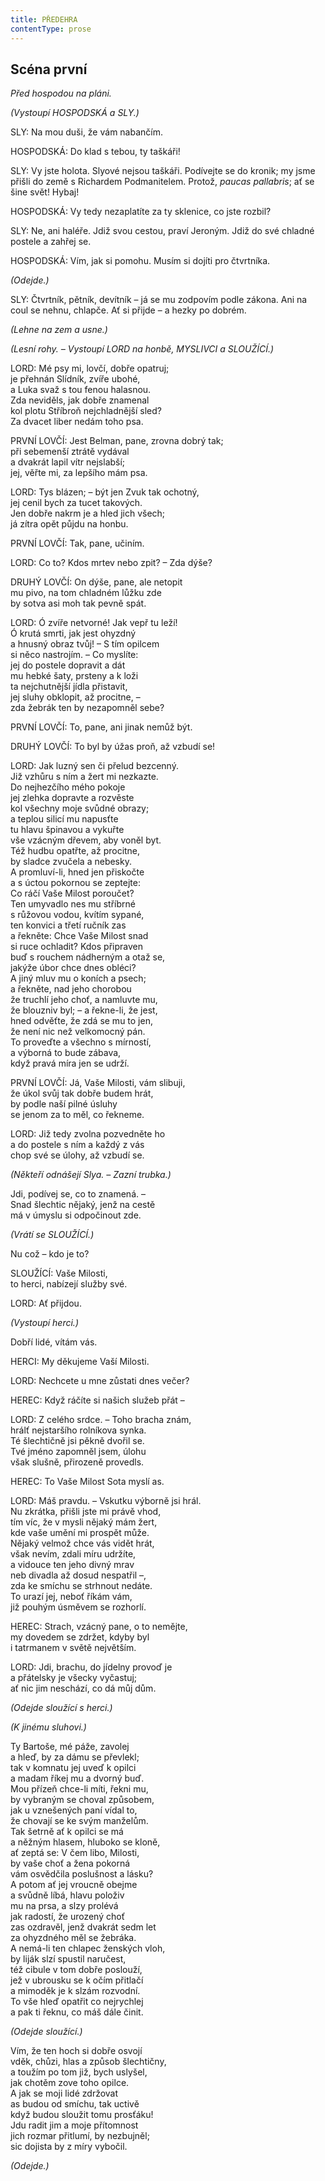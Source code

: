 ```yaml
---
title: PŘEDEHRA
contentType: prose
---
```


<section>

## Scéna první

_Před hospodou na pláni._

_(Vystoupí HOSPODSKÁ a SLY.)_

SLY: Na mou duši, že vám nabančím.

HOSPODSKÁ: Do klad s tebou, ty taškáři!

SLY: Vy jste holota. Slyové nejsou taškáři. Podívejte se do kronik; my jsme přišli do země s Richardem Podmanitelem. Protož, _paucas pallabris_; ať se šine svět! Hybaj!

HOSPODSKÁ: Vy tedy nezaplatíte za ty sklenice, co jste rozbil?

SLY: Ne, ani haléře. Jdiž svou cestou, praví Jeroným. Jdiž do své chladné postele a zahřej se.

HOSPODSKÁ: Vím, jak si pomohu. Musím si dojíti pro čtvrtníka.

_(Odejde.)_

SLY: Čtvrtník, pětník, devítník – já se mu zodpovím podle zákona. Ani na coul se nehnu, chlapče. Ať si přijde – a hezky po dobrém.

_(Lehne na zem a usne.)_

_(Lesní rohy. – Vystoupí LORD na honbě, MYSLIVCI a SLOUŽÍCÍ.)_

LORD: Mé psy mi, lovčí, dobře opatruj;  
je přehnán Slídník, zvíře ubohé,  
a Luka svaž s tou fenou halasnou.  
Zda neviděls, jak dobře znamenal  
kol plotu Stříbroň nejchladnější sled?  
Za dvacet liber nedám toho psa.

PRVNÍ LOVČÍ: Jest Belman, pane, zrovna dobrý tak;  
při sebemenší ztrátě vydával  
a dvakrát lapil vítr nejslabší;  
jej, věřte mi, za lepšího mám psa.

LORD: Tys blázen; – být jen Zvuk tak ochotný,  
jej cenil bych za tucet takových.  
Jen dobře nakrm je a hled jich všech;  
já zítra opět půjdu na honbu.

PRVNÍ LOVČÍ: Tak, pane, učiním.

LORD: Co to? Kdos mrtev nebo zpit? – Zda dýše?

DRUHÝ LOVČÍ: On dýše, pane, ale netopit  
mu pivo, na tom chladném lůžku zde  
by sotva asi moh tak pevně spát.

LORD: Ó zvíře netvorné! Jak vepř tu leží!  
Ó krutá smrti, jak jest ohyzdný  
a hnusný obraz tvůj! – S tím opilcem  
si něco nastrojím. – Co myslíte:  
jej do postele dopravit a dát  
mu hebké šaty, prsteny a k loži  
ta nejchutnější jídla přistavit,  
jej sluhy obklopit, až procitne, –  
zda žebrák ten by nezapomněl sebe?

PRVNÍ LOVČÍ: To, pane, ani jinak nemůž být.

DRUHÝ LOVČÍ: To byl by úžas proň, až vzbudí se!

LORD: Jak luzný sen či přelud bezcenný.  
Již vzhůru s ním a žert mi nezkazte.  
Do nejhezčího mého pokoje  
jej zlehka dopravte a rozvěste  
kol všechny moje svůdné obrazy;  
a teplou silicí mu napusťte  
tu hlavu špinavou a vykuřte  
vše vzácným dřevem, aby voněl byt.  
Též hudbu opatřte, až procitne,  
by sladce zvučela a nebesky.  
A promluví-li, hned jen přiskočte  
a s úctou pokornou se zeptejte:  
Co ráčí Vaše Milost poroučet?  
Ten umyvadlo nes mu stříbrné  
s růžovou vodou, kvítím sypané,  
ten konvici a třetí ručník zas  
a řekněte: Chce Vaše Milost snad  
si ruce ochladit? Kdos připraven  
buď s rouchem nádherným a otaž se,  
jakýže úbor chce dnes obléci?  
A jiný mluv mu o koních a psech;  
a řekněte, nad jeho chorobou  
že truchlí jeho choť, a namluvte mu,  
že blouzniv byl; – a řekne-li, že jest,  
hned odvěťte, že zdá se mu to jen,  
že není nic než velkomocný pán.  
To proveďte a všechno s mírností,  
a výborná to bude zábava,  
když pravá míra jen se udrží.

PRVNÍ LOVČÍ: Já, Vaše Milosti, vám slibuji,  
že úkol svůj tak dobře budem hrát,  
by podle naší pilné úsluhy  
se jenom za to měl, co řekneme.

LORD: Již tedy zvolna pozvedněte ho  
a do postele s ním a každý z vás  
chop své se úlohy, až vzbudí se.

_(Někteří odnášejí Slya. – Zazní trubka.)_

Jdi, podívej se, co to znamená. –  
Snad šlechtic nějaký, jenž na cestě  
má v úmyslu si odpočinout zde.

_(Vrátí se SLOUŽÍCÍ.)_

Nu což – kdo je to?

SLOUŽÍCÍ: Vaše Milosti,  
to herci, nabízejí služby své.

LORD: Ať přijdou.

_(Vystoupí herci.)_

Dobří lidé, vítám vás.

HERCI: My děkujeme Vaší Milosti.

LORD: Nechcete u mne zůstati dnes večer?

HEREC: Když ráčíte si našich služeb přát –

LORD: Z celého srdce. – Toho bracha znám,  
hrálť nejstaršího rolníkova synka.  
Té šlechtičně jsi pěkně dvořil se.  
Tvé jméno zapomněl jsem, úlohu  
však slušně, přirozeně provedls.

HEREC: To Vaše Milost Sota myslí as.

LORD: Máš pravdu. – Vskutku výborně jsi hrál.  
Nu zkrátka, přišli jste mi právě vhod,  
tím víc, že v mysli nějaký mám žert,  
kde vaše umění mi prospět může.  
Nějaký velmož chce vás vidět hrát,  
však nevím, zdali míru udržíte,  
a vidouce ten jeho divný mrav  
neb divadla až dosud nespatřil –,  
zda ke smíchu se strhnout nedáte.  
To urazí jej, neboť říkám vám,  
již pouhým úsměvem se rozhorlí.

HEREC: Strach, vzácný pane, o to nemějte,  
my dovedem se zdržet, kdyby byl  
i tatrmanem v světě největším.

LORD: Jdi, brachu, do jídelny provoď je  
a přátelsky je všecky vyčastuj;  
ať nic jim neschází, co dá můj dům.

_(Odejde sloužící s herci.)_

_(K jinému sluhovi.)_

Ty Bartoše, mé páže, zavolej  
a hleď, by za dámu se převlekl;  
tak v komnatu jej uveď k opilci  
a madam říkej mu a dvorný buď.  
Mou přízeň chce-li míti, řekni mu,  
by vybraným se choval způsobem,  
jak u vznešených paní vídal to,  
že chovají se ke svým manželům.  
Tak šetrně ať k opilci se má  
a něžným hlasem, hluboko se kloně,  
ať zeptá se: V čem libo, Milosti,  
by vaše choť a žena pokorná  
vám osvědčila poslušnost a lásku?  
A potom ať jej vroucně obejme  
a svůdně líbá, hlavu položiv  
mu na prsa, a slzy prolévá  
jak radostí, že urozený choť  
zas ozdravěl, jenž dvakrát sedm let  
za ohyzdného měl se žebráka.  
A nemá-li ten chlapec ženských vloh,  
by liják slzí spustil naručest,  
též cibule v tom dobře poslouží,  
jež v ubrousku se k očím přitlačí  
a mimoděk je k slzám rozvodní.  
To vše hleď opatřit co nejrychlej  
a pak ti řeknu, co máš dále činit.

_(Odejde sloužící.)_

Vím, že ten hoch si dobře osvojí  
vděk, chůzi, hlas a způsob šlechtičny,  
a toužím po tom již, bych uslyšel,  
jak chotěm zove toho opilce.  
A jak se moji lidé zdržovat  
as budou od smíchu, tak uctivě  
když budou sloužit tomu prosťáku!  
Jdu radit jim a moje přítomnost  
jich rozmar přitlumí, by nezbujněl;  
sic dojista by z míry vybočil.

_(Odejde.)_

</section>
